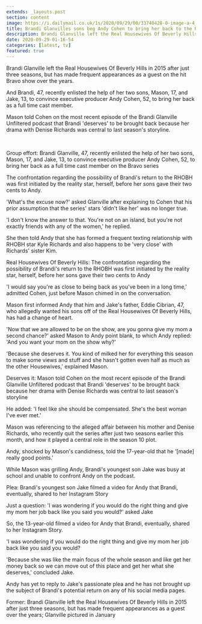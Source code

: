 ```yaml
---
extends: _layouts.post
section: content
image: https://i.dailymail.co.uk/1s/2020/09/29/00/33740428-0-image-a-4_1601334990061.jpg 
title: Brandi Glanvilles sons beg Andy Cohen to bring her back to the Real Housewives Of Beverly Hills 
description: Brandi Glanville left the Real Housewives Of Beverly Hills in 2015 after just three seasons, but has made frequent appearances as a guest on the hit Bravo show over the years. 
date: 2020-09-29-01-16-54 
categories: [latest, tv] 
featured: true 
--- 
```

Brandi Glanville left the Real Housewives Of Beverly Hills in 2015 after just three seasons, but has made frequent appearances as a guest on the hit Bravo show over the years.

And Brandi, 47, recently enlisted the help of her two sons, Mason, 17, and Jake, 13, to convince executive producer Andy Cohen, 52, to bring her back as a full time cast member.

Mason told Cohen on the most recent episode of the Brandi Glanville Unfiltered podcast that Brandi 'deserves' to be brought back because her drama with Denise Richards was central to last season's storyline.

 

Group effort: Brandi Glanville, 47, recently enlisted the help of her two sons, Mason, 17, and Jake, 13, to convince executive producer Andy Cohen, 52, to bring her back as a full time cast member on the Bravo series

The confrontation regarding the possibility of Brandi's return to the RHOBH was first initiated by the reality star, herself, before her sons gave their two cents to Andy.

'What's the excuse now?' asked Glanville after explaining to Cohen that his prior assumption that the series' stars 'didn't like her' was no longer true.  

'I don't know the answer to that. You're not on an island, but you're not exactly friends with any of the women,' he replied. 

She then told Andy that she has formed a frequent texting relationship with RHOBH star Kyle Richards and also happens to be 'very close' with Richards' sister Kim. 

Real Housewives Of Beverly Hills: The confrontation regarding the possibility of Brandi's return to the RHOBH was first initiated by the reality star, herself, before her sons gave their two cents to Andy

'I would say you're as close to being back as you've been in a long time,' admitted Cohen, just before Mason chimed in on the conversation.

Mason first informed Andy that him and Jake's father, Eddie Cibrian, 47, who allegedly wanted his sons off of the Real Housewives Of Beverly Hills, has had a change of heart.

'Now that we are allowed to be on the show, are you gonna give my mom a second chance?' asked Mason to Andy point blank, to which Andy replied: 'And you want your mom on the show why?' 

'Because she deserves it. You kind of milked her for everything this season to make some views and stuff and she hasn't gotten even half as much as the other Housewives,' explained Mason.



Deserves it: Mason told Cohen on the most recent episode of the Brandi Glanville Unfiltered podcast that Brandi 'deserves' to be brought back because her drama with Denise Richards was central to last season's storyline

He added: 'I feel like she should be compensated. She's the best woman I've ever met.'

Mason was referencing to the alleged affair between his mother and Denise Richards, who recently quit the series after just two seasons earlier this month, and how it played a central role in the season 10 plot. 

Andy, shocked by Mason's candidness, told the 17-year-old that he '[made] really good points.'

While Mason was grilling Andy, Brandi's youngest son Jake was busy at school and unable to confront Andy on the podcast.

Plea: Brandi's youngest son Jake filmed a video for Andy that Brandi, eventually, shared to her Instagram Story

Just a question: 'I was wondering if you would do the right thing and give my mom her job back like you said you would?' asked Jake

So, the 13-year-old filmed a video for Andy that Brandi, eventually, shared to her Instagram Story. 

'I was wondering if you would do the right thing and give my mom her job back like you said you would?

'Because she was like the main focus of the whole season and like get her money back so we can move out of this place and get her what she deserves,' concluded Jake. 

Andy has yet to reply to Jake's passionate plea and he has not brought up the subject of Brandi's potential return on any of his social media pages. 

Former: Brandi Glanville left the Real Housewives Of Beverly Hills in 2015 after just three seasons, but has made frequent appearances as a guest over the years; Glanville pictured in January

